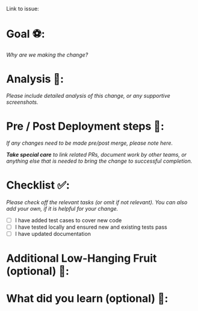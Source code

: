 <!-- Please describe the feature, bug, or other change being implemented, as well as the JIRA ticket -->
Link to issue: 

# Goal ⚽️:
*Why are we making the change?*

# Analysis 🧪:
*Please include detailed analysis of this change, or any supportive screenshots.*

# Pre / Post Deployment steps 🏁:
*If any changes need to be made pre/post merge, please note here.*

***Take special care** to link related PRs, document work by other teams, or anything else that is needed to bring the change to successful completion.*

# Checklist ✅:
*Please check off the relevant tasks (or omit if not relevant).  You can also add your own, if it is helpful for your change.*
- [ ] I have added test cases to cover new code
- [ ] I have tested locally and ensured new and existing tests pass
- [ ] I have updated documentation

# Additional Low-Hanging Fruit (optional) 🍌:

# What did you learn (optional) 📓:
